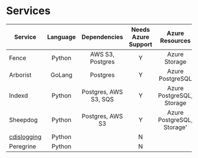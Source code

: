 # Services

| Service  |  Language     | Dependencies  |  Needs Azure Support | Azure Resources |
|----------|:-------------:|:-------------:|:--------------------:|:---------------:|
| Fence |  Python | AWS S3, Postgres | Y  | Azure Storage
| Arborist | GoLang | Postgres | Y | Azure PostgreSQL
| Indexd | Python | Postgres, AWS S3, SQS | Y | Azure PostgreSQL, Storage
| Sheepdog | Python | Postgres, AWS S3 | Y | Azure PostgreSQL, Storage'
| [cdislogging](https://github.com/uc-cdis/cdislogging) | Python | | N | 
| Peregrine | Python | | N | 